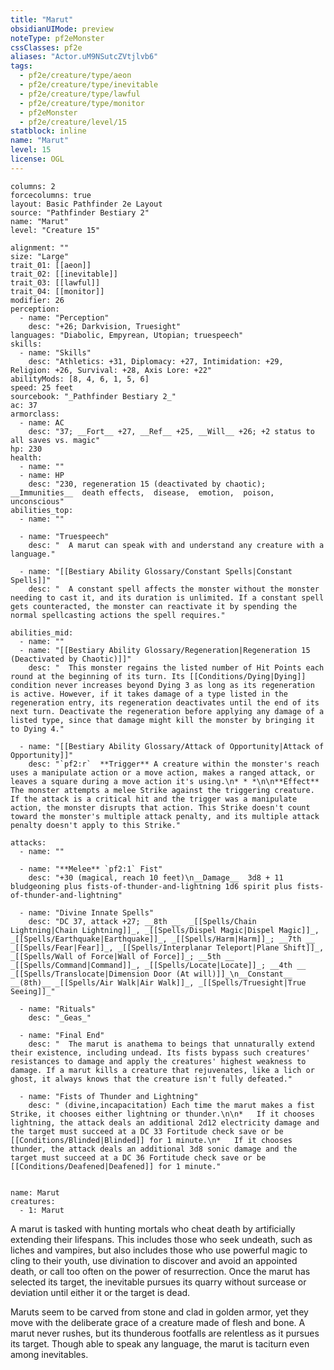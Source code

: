 ```yaml
---
title: "Marut"
obsidianUIMode: preview
noteType: pf2eMonster
cssClasses: pf2e
aliases: "Actor.uM9NSutcZVtjlvb6" 
tags:
  - pf2e/creature/type/aeon
  - pf2e/creature/type/inevitable
  - pf2e/creature/type/lawful
  - pf2e/creature/type/monitor
  - pf2eMonster
  - pf2e/creature/level/15
statblock: inline
name: "Marut"
level: 15
license: OGL
---
```


```statblock
columns: 2
forcecolumns: true
layout: Basic Pathfinder 2e Layout
source: "Pathfinder Bestiary 2"
name: "Marut"
level: "Creature 15"

alignment: ""
size: "Large"
trait_01: [[aeon]]
trait_02: [[inevitable]]
trait_03: [[lawful]]
trait_04: [[monitor]]
modifier: 26
perception:
  - name: "Perception"
    desc: "+26; Darkvision, Truesight"
languages: "Diabolic, Empyrean, Utopian; truespeech"
skills:
  - name: "Skills"
    desc: "Athletics: +31, Diplomacy: +27, Intimidation: +29, Religion: +26, Survival: +28, Axis Lore: +22"
abilityMods: [8, 4, 6, 1, 5, 6]
speed: 25 feet
sourcebook: "_Pathfinder Bestiary 2_"
ac: 37
armorclass:
  - name: AC
    desc: "37; __Fort__ +27, __Ref__ +25, __Will__ +26; +2 status to all saves vs. magic"
hp: 230
health:
  - name: ""
  - name: HP
    desc: "230, regeneration 15 (deactivated by chaotic); __Immunities__  death effects,  disease,  emotion,  poison,  unconscious"
abilities_top:
  - name: ""

  - name: "Truespeech"
    desc: "  A marut can speak with and understand any creature with a language."

  - name: "[[Bestiary Ability Glossary/Constant Spells|Constant Spells]]"
    desc: "  A constant spell affects the monster without the monster needing to cast it, and its duration is unlimited. If a constant spell gets counteracted, the monster can reactivate it by spending the normal spellcasting actions the spell requires."

abilities_mid:
  - name: ""
  - name: "[[Bestiary Ability Glossary/Regeneration|Regeneration 15 (Deactivated by Chaotic)]]"
    desc: "  This monster regains the listed number of Hit Points each round at the beginning of its turn. Its [[Conditions/Dying|Dying]] condition never increases beyond Dying 3 as long as its regeneration is active. However, if it takes damage of a type listed in the regeneration entry, its regeneration deactivates until the end of its next turn. Deactivate the regeneration before applying any damage of a listed type, since that damage might kill the monster by bringing it to Dying 4."

  - name: "[[Bestiary Ability Glossary/Attack of Opportunity|Attack of Opportunity]]"
    desc: "`pf2:r`  **Trigger** A creature within the monster's reach uses a manipulate action or a move action, makes a ranged attack, or leaves a square during a move action it's using.\n* * *\n\n**Effect** The monster attempts a melee Strike against the triggering creature. If the attack is a critical hit and the trigger was a manipulate action, the monster disrupts that action. This Strike doesn't count toward the monster's multiple attack penalty, and its multiple attack penalty doesn't apply to this Strike."

attacks:
  - name: ""

  - name: "**Melee** `pf2:1` Fist"
    desc: "+30 (magical, reach 10 feet)\n__Damage__  3d8 + 11 bludgeoning plus fists-of-thunder-and-lightning 1d6 spirit plus fists-of-thunder-and-lightning"

  - name: "Divine Innate Spells"
    desc: "DC 37, attack +27; __8th __  _[[Spells/Chain Lightning|Chain Lightning]]_, _[[Spells/Dispel Magic|Dispel Magic]]_, _[[Spells/Earthquake|Earthquake]]_, _[[Spells/Harm|Harm]]_; __7th __  _[[Spells/Fear|Fear]]_, _[[Spells/Interplanar Teleport|Plane Shift]]_, _[[Spells/Wall of Force|Wall of Force]]_; __5th __  _[[Spells/Command|Command]]_, _[[Spells/Locate|Locate]]_; __4th __  _[[Spells/Translocate|Dimension Door (At will)]]_\n__Constant__  __(8th)__ _[[Spells/Air Walk|Air Walk]]_, _[[Spells/Truesight|True Seeing]]_"

  - name: "Rituals"
    desc: "_Geas_"

  - name: "Final End"
    desc: "  The marut is anathema to beings that unnaturally extend their existence, including undead. Its fists bypass such creatures' resistances to damage and apply the creatures' highest weakness to damage. If a marut kills a creature that rejuvenates, like a lich or ghost, it always knows that the creature isn't fully defeated."

  - name: "Fists of Thunder and Lightning"
    desc: " (divine,incapacitation) Each time the marut makes a fist Strike, it chooses either lightning or thunder.\n\n*   If it chooses lightning, the attack deals an additional 2d12 electricity damage and the target must succeed at a DC 33 Fortitude check save or be [[Conditions/Blinded|Blinded]] for 1 minute.\n*   If it chooses thunder, the attack deals an additional 3d8 sonic damage and the target must succeed at a DC 36 Fortitude check save or be [[Conditions/Deafened|Deafened]] for 1 minute."
 
```

```encounter-table
name: Marut
creatures:
  - 1: Marut
```



A marut is tasked with hunting mortals who cheat death by artificially extending their lifespans. This includes those who seek undeath, such as liches and vampires, but also includes those who use powerful magic to cling to their youth, use divination to discover and avoid an appointed death, or call too often on the power of resurrection. Once the marut has selected its target, the inevitable pursues its quarry without surcease or deviation until either it or the target is dead.

Maruts seem to be carved from stone and clad in golden armor, yet they move with the deliberate grace of a creature made of flesh and bone. A marut never rushes, but its thunderous footfalls are relentless as it pursues its target. Though able to speak any language, the marut is taciturn even among inevitables.
